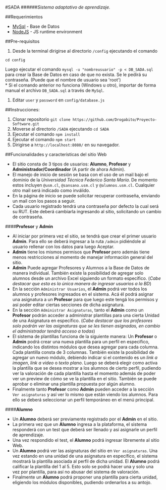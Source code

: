 #SADA
######*Sistema adaptativo de aprendizaje.*

##Requerimientos

* [MySql](https://www.mysql.com/) - Base de Datos
* [NodeJS](https://nodejs.org/en/) - JS runtime environment

##Pre-requisitos
1. Desde la terminal dirigirse al directorio `/config` ejecutando el comando
```
cd config
```
Luego ejecutar el comando `mysql -u "nombreusuario" -p < DB_SADA.sql` para crear la Base de Datos en caso de que no exista. Se le pedirá su contraseña. (Puede que el nombre de usuario sea 'root')<br/>
\* Si el comando anterior no funciona (Windows u otro), importar de forma manual el archivo `DB_SADA.sql` a través de `MySql`.
1. Editar `user` y `password` en `config/database.js`


##Instrucciones:

1. Clonar repositorio `git clone https://github.com/Drogabito/Proyecto-Software.git`
1. Moverse al directorio `/SADA` ejecutando `cd SADA`
1. Ejecutar el comando `npm install`
1. Ejecutar el comando `npm start`
1. Dirigirse a `http://localhost:8080/` en su navegador.

##Funcionalidades y características del sitio Web

* El sitio consta de 3 tipos de usuarios: **Alumno**, **Profesor** y **Administrador/Coordinador** (A partir de ahora Admin).
* El manejo de inicio de sesión se basa con el uso de un mail bajo el dominio de la *Universidad Técnica Federico Santa María*. De momento estos incluyen `@usm.cl`, `@sansano.usm.cl` y `@alumnos.usm.cl`. Cualquier otro mail será indicado como inválido.
* En la página de inicio se puede solicitar recuperar contraseña, enviando un mail con los pasos a seguir.
* Cada usuario registrado tendrá una contraseña por defecto la cual será su RUT. Este deberá cambiarla ingresando al sitio, solicitando un cambio de contraseña.

####**Profesor** y **Admin**

* Al iniciar por primera vez el sitio, se tendrá que crear el primer usuario **Admin**. Para ello se deberá ingresar a la ruta `/admin` pidiéndole al usuario rellenar con los datos para luego Aceptar.
* **Admin** tiene los mismos permisos que **Profesor** pero además tiene menos restricciones al momento de manejar información general del sitio.
* **Admin** Puede agregar Profesores y Alumnos a la Base de Datos de manera individual. También existe la posibilidad de agregar solo alumnos desde un archivo Excel siguiendo un formato específico. (*Cabe destacar que esta es la única manera de ingresar usuarios a la BD*)
* En la sección `Administrar Usuarios`, el **Admin** podrá ver todos los alumnos y profesores ingresados en el sistema. Acá él podrá asignar una asignatura a un **Profesor** para que luego este tengá los permisos y así poder editar ciertas secciones de dicha asignatura.
* En la sección `Administrar Asignaturas`, tanto el **Admin** como un **Profesor** podrán acceder a administrar plantillas para una cierta Unidad de una Asignatura en específico. (*Cabe destacar que los profesores solo podrán ver las asignaturas que se les tienen asignadas, en cambio el administrador tendrá acceso a todas*)
* El sistema de plantillas funciona de la siguiente manera: Un **Profesor** o **Admin** podrá crear una nueva plantilla para un perfil en específico, indicando los distintos módulos que desea agregar para cada columna. Cada plantilla consta de 3 columnas. También existe la posibilidad de agregar un nuevo módulo, debiendo indicar si el contenido es un *link a imagen*, *link a video* o *texto plano*. Luego se deberá elegir como activa la plantilla que se desea mostrar a los alumnos de cierto perfil, pudiendo ver la valoración de cada plantilla hasta el momento además de poder ver un preview de cómo se ve la plantilla en el sitio. También se puede aprobar o eliminar una plantilla propuesta por algún alumno.
* Finalmente tanto **Profesor** como **Admin** pueden acceder a la sección `Ver asignaturas` y así ver lo mismo que están viendo los alumnos. Para ello se deberá seleccionar un perfil temporáneo en el menú principal.

####**Alumno**

* Un **Alumno** deberá ser previamente registrado por el **Admin** en el sitio.
* La primera vez que un **Alumno** ingresa a la plataforma, el sistema responderá con un test que deberá ser llenado y así asignarle un perfil de aprendizaje.
* Una vez respondido el test, el **Alumno** podrá ingresar libremente al sitio Web.
* Un **Alumno** podrá ver las asignaturas del sitio en `Ver asignaturas`. Una vez estando en una unidad de una asignatura en específico, el sistema mostrará la plantilla asociada al perfil de dicha unidad. El **Alumno** podrá calificar la plantilla del 1 al 5. Esto solo se podrá hacer una y solo una vez por plantilla, para así no abusar del sistema de valoración.
* Finalmente un **Alumno** podrá proponer una plantilla para cierta unidad, eligiendo los módulos disponibles, pudiendo ordenarlos a su antojo.
